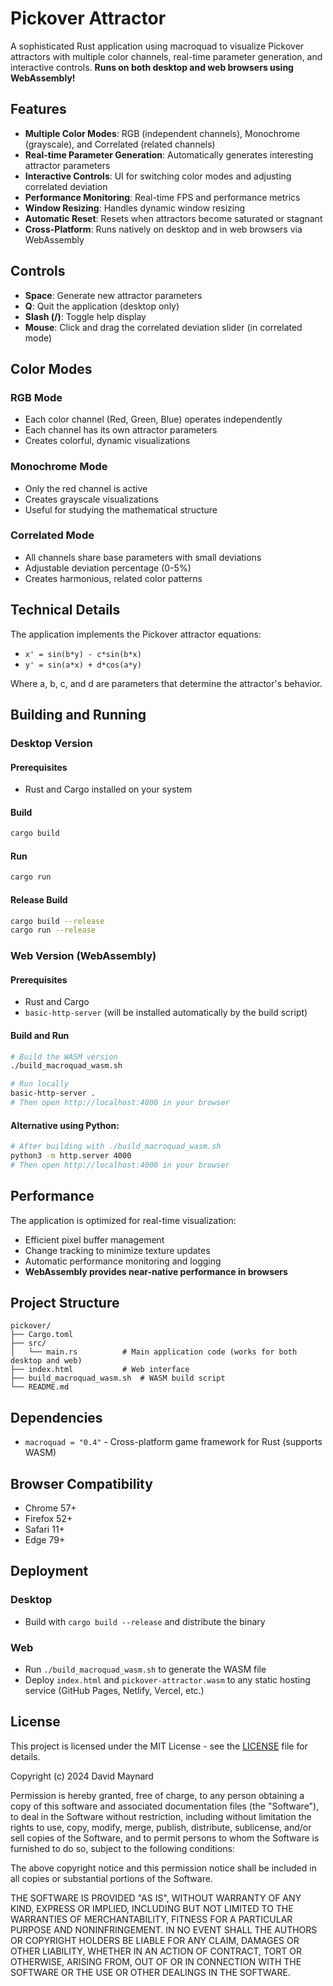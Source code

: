 # Pickover Attractor

A sophisticated Rust application using macroquad to visualize Pickover attractors with multiple color channels, real-time parameter generation, and interactive controls. **Runs on both desktop and web browsers using WebAssembly!**

## Features

- **Multiple Color Modes**: RGB (independent channels), Monochrome (grayscale), and Correlated (related channels)
- **Real-time Parameter Generation**: Automatically generates interesting attractor parameters
- **Interactive Controls**: UI for switching color modes and adjusting correlated deviation
- **Performance Monitoring**: Real-time FPS and performance metrics
- **Window Resizing**: Handles dynamic window resizing
- **Automatic Reset**: Resets when attractors become saturated or stagnant
- **Cross-Platform**: Runs natively on desktop and in web browsers via WebAssembly

## Controls

- **Space**: Generate new attractor parameters
- **Q**: Quit the application (desktop only)
- **Slash (/)**: Toggle help display
- **Mouse**: Click and drag the correlated deviation slider (in correlated mode)

## Color Modes

### RGB Mode
- Each color channel (Red, Green, Blue) operates independently
- Each channel has its own attractor parameters
- Creates colorful, dynamic visualizations

### Monochrome Mode
- Only the red channel is active
- Creates grayscale visualizations
- Useful for studying the mathematical structure

### Correlated Mode
- All channels share base parameters with small deviations
- Adjustable deviation percentage (0-5%)
- Creates harmonious, related color patterns

## Technical Details

The application implements the Pickover attractor equations:
- `x' = sin(b*y) - c*sin(b*x)`
- `y' = sin(a*x) + d*cos(a*y)`

Where a, b, c, and d are parameters that determine the attractor's behavior.

## Building and Running

### Desktop Version

#### Prerequisites
- Rust and Cargo installed on your system

#### Build
```bash
cargo build
```

#### Run
```bash
cargo run
```

#### Release Build
```bash
cargo build --release
cargo run --release
```

### Web Version (WebAssembly)

#### Prerequisites
- Rust and Cargo
- `basic-http-server` (will be installed automatically by the build script)

#### Build and Run
```bash
# Build the WASM version
./build_macroquad_wasm.sh

# Run locally
basic-http-server .
# Then open http://localhost:4000 in your browser
```

#### Alternative using Python:
```bash
# After building with ./build_macroquad_wasm.sh
python3 -m http.server 4000
# Then open http://localhost:4000 in your browser
```

## Performance

The application is optimized for real-time visualization:
- Efficient pixel buffer management
- Change tracking to minimize texture updates
- Automatic performance monitoring and logging
- **WebAssembly provides near-native performance in browsers**

## Project Structure

```
pickover/
├── Cargo.toml
├── src/
│   └── main.rs          # Main application code (works for both desktop and web)
├── index.html           # Web interface
├── build_macroquad_wasm.sh  # WASM build script
└── README.md
```

## Dependencies

- `macroquad = "0.4"` - Cross-platform game framework for Rust (supports WASM)

## Browser Compatibility

- Chrome 57+
- Firefox 52+
- Safari 11+
- Edge 79+

## Deployment

### Desktop
- Build with `cargo build --release` and distribute the binary

### Web
- Run `./build_macroquad_wasm.sh` to generate the WASM file
- Deploy `index.html` and `pickover-attractor.wasm` to any static hosting service (GitHub Pages, Netlify, Vercel, etc.)

## License

This project is licensed under the MIT License - see the [LICENSE](LICENSE) file for details.

Copyright (c) 2024 David Maynard

Permission is hereby granted, free of charge, to any person obtaining a copy
of this software and associated documentation files (the "Software"), to deal
in the Software without restriction, including without limitation the rights
to use, copy, modify, merge, publish, distribute, sublicense, and/or sell
copies of the Software, and to permit persons to whom the Software is
furnished to do so, subject to the following conditions:

The above copyright notice and this permission notice shall be included in all
copies or substantial portions of the Software.

THE SOFTWARE IS PROVIDED "AS IS", WITHOUT WARRANTY OF ANY KIND, EXPRESS OR
IMPLIED, INCLUDING BUT NOT LIMITED TO THE WARRANTIES OF MERCHANTABILITY,
FITNESS FOR A PARTICULAR PURPOSE AND NONINFRINGEMENT. IN NO EVENT SHALL THE
AUTHORS OR COPYRIGHT HOLDERS BE LIABLE FOR ANY CLAIM, DAMAGES OR OTHER
LIABILITY, WHETHER IN AN ACTION OF CONTRACT, TORT OR OTHERWISE, ARISING FROM,
OUT OF OR IN CONNECTION WITH THE SOFTWARE OR THE USE OR OTHER DEALINGS IN THE
SOFTWARE. 